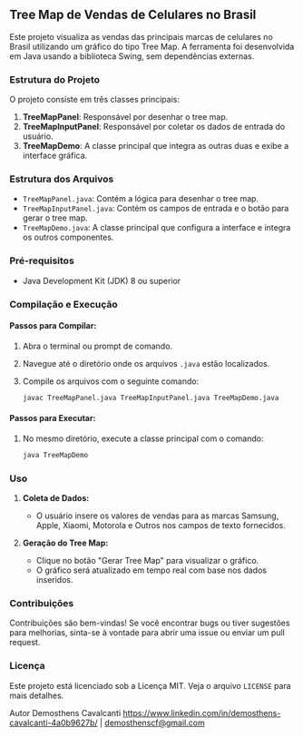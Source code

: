 ## Tree Map de Vendas de Celulares no Brasil

Este projeto visualiza as vendas das principais marcas de celulares no Brasil utilizando um gráfico do tipo Tree Map. A ferramenta foi desenvolvida em Java usando a biblioteca Swing, sem dependências externas.

### Estrutura do Projeto

O projeto consiste em três classes principais:

1. **TreeMapPanel**: Responsável por desenhar o tree map.
2. **TreeMapInputPanel**: Responsável por coletar os dados de entrada do usuário.
3. **TreeMapDemo**: A classe principal que integra as outras duas e exibe a interface gráfica.

### Estrutura dos Arquivos

- `TreeMapPanel.java`: Contém a lógica para desenhar o tree map.
- `TreeMapInputPanel.java`: Contém os campos de entrada e o botão para gerar o tree map.
- `TreeMapDemo.java`: A classe principal que configura a interface e integra os outros componentes.

### Pré-requisitos

- Java Development Kit (JDK) 8 ou superior

### Compilação e Execução

#### Passos para Compilar:

1. Abra o terminal ou prompt de comando.
2. Navegue até o diretório onde os arquivos `.java` estão localizados.
3. Compile os arquivos com o seguinte comando:

   ```bash
   javac TreeMapPanel.java TreeMapInputPanel.java TreeMapDemo.java
   ```

#### Passos para Executar:

1. No mesmo diretório, execute a classe principal com o comando:

   ```bash
   java TreeMapDemo
   ```

### Uso

1. **Coleta de Dados:**
   - O usuário insere os valores de vendas para as marcas Samsung, Apple, Xiaomi, Motorola e Outros nos campos de texto fornecidos.

2. **Geração do Tree Map:**
   - Clique no botão "Gerar Tree Map" para visualizar o gráfico.
   - O gráfico será atualizado em tempo real com base nos dados inseridos.

### Contribuições

Contribuições são bem-vindas! Se você encontrar bugs ou tiver sugestões para melhorias, sinta-se à vontade para abrir uma issue ou enviar um pull request.

### Licença

Este projeto está licenciado sob a Licença MIT. Veja o arquivo `LICENSE` para mais detalhes.

Autor
Demosthens Cavalcanti
https://www.linkedin.com/in/demosthens-cavalcanti-4a0b9627b/ | demosthenscf@gmail.com
